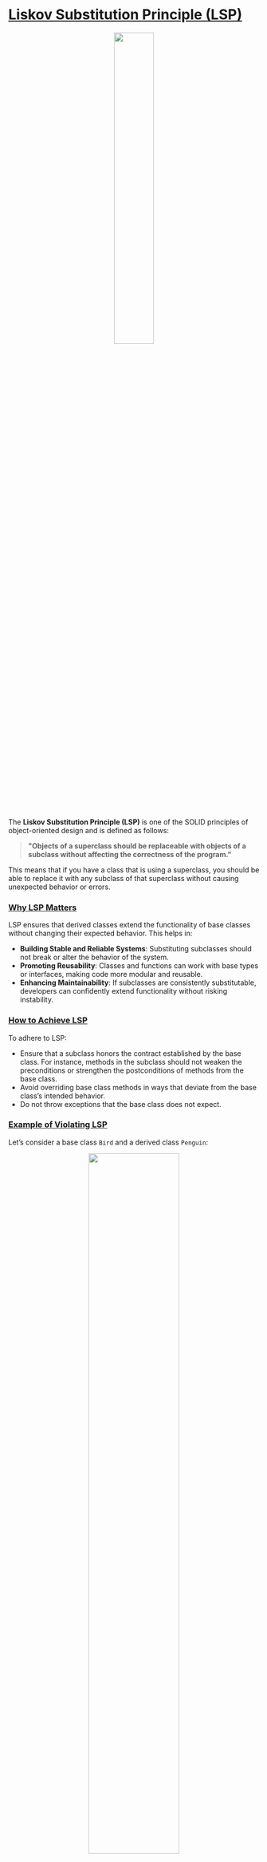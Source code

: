 # [Liskov Substitution Principle (LSP)](#liskov-substitution-principle-lsp)

<p align="center" >
 <img src="./images/lsp.png" width="40%" >
</p>

The **Liskov Substitution Principle (LSP)** is one of the SOLID principles of object-oriented design and is defined as follows:

> **"Objects of a superclass should be replaceable with objects of a subclass without affecting the correctness of the program."**

This means that if you have a class that is using a superclass, you should be able to replace it with any subclass of that superclass without causing unexpected behavior or errors.

### [Why LSP Matters](#why-lsp-matters)

LSP ensures that derived classes extend the functionality of base classes without changing their expected behavior. This helps in:
- **Building Stable and Reliable Systems**: Substituting subclasses should not break or alter the behavior of the system.
- **Promoting Reusability**: Classes and functions can work with base types or interfaces, making code more modular and reusable.
- **Enhancing Maintainability**: If subclasses are consistently substitutable, developers can confidently extend functionality without risking instability.

### [How to Achieve LSP](#how-to-achieve-lsp)

To adhere to LSP:
- Ensure that a subclass honors the contract established by the base class. For instance, methods in the subclass should not weaken the preconditions or strengthen the postconditions of methods from the base class.
- Avoid overriding base class methods in ways that deviate from the base class’s intended behavior.
- Do not throw exceptions that the base class does not expect.

### [Example of Violating LSP](#example-of-violating-lsp)

Let’s consider a base class `Bird` and a derived class `Penguin`:

<p align="center" >
 <img src="./images/without-lsp.p1ng" width="60%" >
</p>

Here, substituting a `Bird` object with a `Penguin` object breaks LSP because `Penguin` doesn’t truly fulfill the contract of `Bird`. Any code relying on `Bird`’s `fly()` method will throw an exception if a `Penguin` is passed, causing unexpected behavior.

### [Refactoring to Comply with LSP](#refactoring-to-comply-with-lsp)

A better approach is to redesign the class hierarchy by segregating behaviors:

<p align="center" >
 <img src="./images/with-lsp.png" width="60%" >
</p>

In this refactored design:
- `Bird` represents the general concept of a bird.
- `FlyingBird` and `Penguin` both inherit `Bird` and define `move()` according to their specific behaviors, without assuming all birds can fly.

Now, we can substitute any `Bird` instance with either a `FlyingBird` or `Penguin`, ensuring that the code adheres to LSP.

### [Benefits of Following LSP](#benefits-of-following-lsp)
1. **Consistent Behavior**: Derived classes respect the expected behavior of their base class.
2. **Reusable Code**: Base classes and methods can work with any derived class, promoting code reuse.
3. **Easier Testing and Maintenance**: LSP-compliant designs ensure that substituting objects of subclasses won’t introduce unexpected issues, simplifying testing and maintenance. 

By following the Liskov Substitution Principle, we create designs that are flexible, reliable, and easier to work with, especially in larger systems where polymorphism is extensively used.

<hr>


